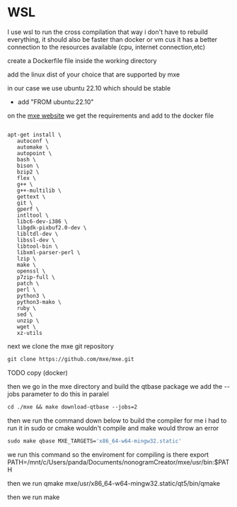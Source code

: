 # WSL

I use wsl to run the cross compilation that way i don't have to rebuild everything, it should also be faster than docker or vm cus it has a better connection to the resources available (cpu, internet connection,etc)


create a Dockerfile file inside the working directory

add the linux dist of your choice that are supported by mxe

in our case we use ubuntu 22.10 which should be stable

- add "FROM ubuntu:22.10"

on the [mxe website](https://mxe.cc/#requirements-debian) we get the requirements and add to the docker file
 ```

apt-get install \
    autoconf \
    automake \
    autopoint \
    bash \
    bison \
    bzip2 \
    flex \
    g++ \
    g++-multilib \
    gettext \
    git \
    gperf \
    intltool \
    libc6-dev-i386 \
    libgdk-pixbuf2.0-dev \
    libltdl-dev \
    libssl-dev \
    libtool-bin \
    libxml-parser-perl \
    lzip \
    make \
    openssl \
    p7zip-full \
    patch \
    perl \
    python3 \
    python3-mako \
    ruby \
    sed \
    unzip \
    wget \
    xz-utils
```

next we clone the mxe git repository

```Dockerfile
git clone https://github.com/mxe/mxe.git
```
TODO copy (docker)

then we go in the mxe directory and build the qtbase package
we add the --jobs parameter to do this in paralel

```Dockerfile
cd ./mxe && make download-qtbase --jobs=2
```
then we run the command down below to build the compiler for me i had to run it in sudo or cmake wouldn't compile and make would throw an error
```Dockerfile
sudo make qbase MXE_TARGETS='x86_64-w64-mingw32.static'
```
we run this command so the enviroment for compiling is there
 export PATH=/mnt/c/Users/panda/Documents/nonogramCreator/mxe/usr/bin:$PATH

 then we run qmake  mxe/usr/x86_64-w64-mingw32.static/qt5/bin/qmake

 then we run make